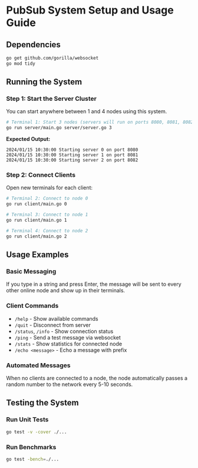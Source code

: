 # PubSub System Setup and Usage Guide

## Dependencies
```bash
go get github.com/gorilla/websocket
go mod tidy
```

## Running the System

### Step 1: Start the Server Cluster

You can start anywhere between 1 and 4 nodes using this system.

```bash
# Terminal 1: Start 3 nodes (servers will run on ports 8080, 8081, 8082)
go run server/main.go server/server.go 3
```

**Expected Output:**
```
2024/01/15 10:30:00 Starting server 0 on port 8080
2024/01/15 10:30:00 Starting server 1 on port 8081
2024/01/15 10:30:00 Starting server 2 on port 8082
```

### Step 2: Connect Clients
Open new terminals for each client:

```bash
# Terminal 2: Connect to node 0
go run client/main.go 0

# Terminal 3: Connect to node 1  
go run client/main.go 1

# Terminal 4: Connect to node 2
go run client/main.go 2
```

## Usage Examples

### Basic Messaging

If you type in a string and press Enter, the message will be sent to every other online node and show up in their terminals.

### Client Commands
- `/help` - Show available commands
- `/quit` - Disconnect from server
- `/status`, `/info` - Show connection status
- `/ping` - Send a test message via websocket
- `/stats` - Show statistics for connected node
- `/echo <message>` - Echo a message with prefix


### Automated Messages
When no clients are connected to a node, the node automatically passes a random number to the network every 5-10 seconds.

## Testing the System

### Run Unit Tests
```bash
go test -v -cover ./...
```

### Run Benchmarks
```bash
go test -bench=./...
```
